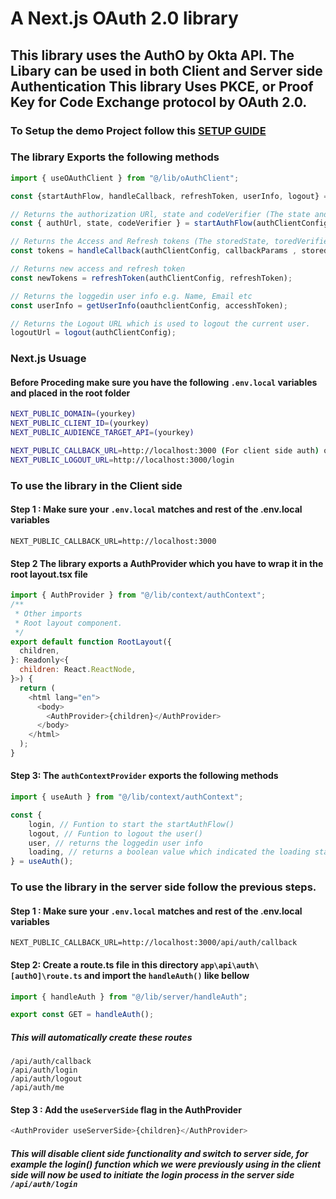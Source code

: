 # A Next.js OAuth 2.0 library

## This library uses the AuthO by Okta API. The Libary can be used in both Client and Server side Authentication This library Uses PKCE, or Proof Key for Code Exchange protocol by OAuth 2.0.


### To Setup the demo Project follow this [SETUP GUIDE](./SETUP.md)


### The library Exports the following methods
```js
import { useOAuthClient } from "@/lib/oAuthClient";

const {startAuthFlow, handleCallback, refreshToken, userInfo, logout} = useOAuthClient();

// Returns the authorization URl, state and codeVerifier (The state and codeVerifier is used in the server side to set cookies)
const { authUrl, state, codeVerifier } = startAuthFlow(authClientConfig);

// Returns the Access and Refresh tokens (The storedState, toredVerifier are optional parameters these are passed during server side auth
const tokens = handleCallback(authClientConfig, callbackParams , storedState?, toredVerifier?);

// Returns new access and refresh token
const newTokens = refreshToken(authClientConfig, refreshToken);

// Returns the loggedin user info e.g. Name, Email etc
const userInfo = getUserInfo(oauthclientConfig, accesshToken);

// Returns the Logout URL which is used to logout the current user.
logoutUrl = logout(authClientConfig);
```

### Next.js Usuage

#### Before Proceding make sure you have the following `.env.local` variables and placed in the root folder

```bash
NEXT_PUBLIC_DOMAIN=(yourkey)
NEXT_PUBLIC_CLIENT_ID=(yourkey)
NEXT_PUBLIC_AUDIENCE_TARGET_API=(yourkey)

NEXT_PUBLIC_CALLBACK_URL=http://localhost:3000 (For client side auth) or http://localhost:3000/api/auth/callback (For server side auth)
NEXT_PUBLIC_LOGOUT_URL=http://localhost:3000/login
```

### To use the library in the Client side

#### Step 1 : Make sure your `.env.local` matches and rest of the .env.local variables

```
NEXT_PUBLIC_CALLBACK_URL=http://localhost:3000
```

#### Step 2 The library exports a AuthProvider which you have to wrap it in the root layout.tsx file

```js
import { AuthProvider } from "@/lib/context/authContext";
/**
 * Other imports
 * Root layout component.
 */
export default function RootLayout({
  children,
}: Readonly<{
  children: React.ReactNode,
}>) {
  return (
    <html lang="en">
      <body>
        <AuthProvider>{children}</AuthProvider>
      </body>
    </html>
  );
}
```

#### Step 3: The `authContextProvider` exports the following methods
```js
import { useAuth } from "@/lib/context/authContext";

const {
    login, // Funtion to start the startAuthFlow()
    logout, // Funtion to logout the user()
    user, // returns the loggedin user info
    loading, // returns a boolean value which indicated the loading state of the user 
} = useAuth();
```

### To use the library in the server side follow the previous steps.

#### Step 1 : Make sure your `.env.local` matches and rest of the .env.local variables
```
NEXT_PUBLIC_CALLBACK_URL=http://localhost:3000/api/auth/callback
```

#### Step 2: Create a route.ts file in this directory `app\api\auth\[authO]\route.ts` and import the `handleAuth()` like bellow

```js
import { handleAuth } from "@/lib/server/handleAuth";

export const GET = handleAuth();
```
##### This will automatically create these routes
```
/api/auth/callback
/api/auth/login
/api/auth/logout
/api/auth/me
```

#### Step 3 : Add the `useServerSide` flag in the AuthProvider
```js
<AuthProvider useServerSide>{children}</AuthProvider>
```
##### This will disable client side functionality and switch to server side, for example the login() function which we were previously using in the client side will now be used to initiate the login process in the server side `/api/auth/login`


